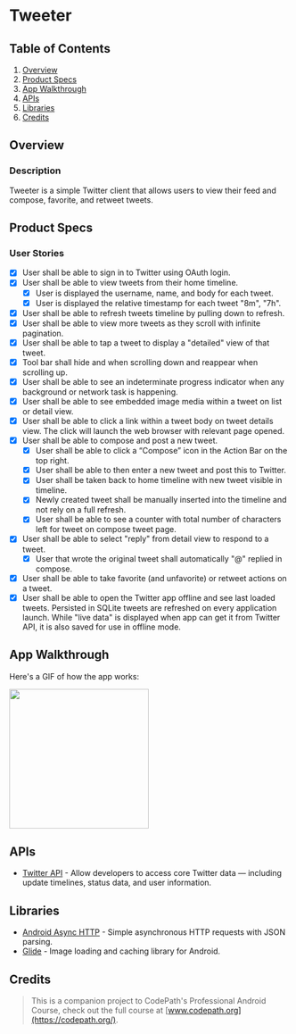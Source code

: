 # Tweeter

## Table of Contents
1. [Overview](#Overview)
2. [Product Specs](#Product-Specs)
3. [App Walkthrough](#App-Walkthrough)
4. [APIs](#APIs)
5. [Libraries](#Libraries)
6. [Credits](#Credits)

## Overview
### Description

Tweeter is a simple Twitter client that allows users to view their feed and compose, favorite, and retweet tweets.

## Product Specs
### User Stories

- [x] User shall be able to sign in to Twitter using OAuth login.
- [x] User shall be able to view tweets from their home timeline.
  - [x] User is displayed the username, name, and body for each tweet.
  - [x] User is displayed the relative timestamp for each tweet "8m", "7h".
- [x] User shall be able to refresh tweets timeline by pulling down to refresh.
- [x] User shall be able to view more tweets as they scroll with infinite pagination.
- [x] User shall be able to tap a tweet to display a "detailed" view of that tweet.
- [x] Tool bar shall hide and when scrolling down and reappear when scrolling up.
- [x] User shall be able to see an indeterminate progress indicator when any background or network task is happening.
- [x] User shall be able to see embedded image media within a tweet on list or detail view.
- [x] User shall be able to click a link within a tweet body on tweet details view. The click will launch the web browser with relevant page opened.
- [x] User shall be able to compose and post a new tweet.
  - [x] User shall be able to click a “Compose” icon in the Action Bar on the top right.
  - [x] User shall be able to then enter a new tweet and post this to Twitter.
  - [x] User shall be taken back to home timeline with new tweet visible in timeline.
  - [x] Newly created tweet shall be manually inserted into the timeline and not rely on a full refresh.
  - [x] User shall be able to see a counter with total number of characters left for tweet on compose tweet page.
- [x] User shall be able to select "reply" from detail view to respond to a tweet.
  - [x] User that wrote the original tweet shall automatically "@" replied in compose.
- [x] User shall be able to take favorite (and unfavorite) or retweet actions on a tweet.
- [x] User shall be able to open the Twitter app offline and see last loaded tweets. Persisted in SQLite tweets are refreshed on every application launch. While "live data" is displayed when app can get it from Twitter API, it is also saved for use in offline mode.

## App Walkthrough

Here's a GIF of how the app works:

<img src="https://user-images.githubusercontent.com/35745973/82868207-18418a00-9ee1-11ea-841c-dcfb2f3f6ec9.gif" width=250><br>

## APIs

- [Twitter API](https://developer.twitter.com/en) - Allow developers to access core Twitter data — including update timelines, status data, and user information.

## Libraries

- [Android Async HTTP](https://github.com/codepath/CPAsyncHttpClient) - Simple asynchronous HTTP requests with JSON parsing.
- [Glide](https://github.com/bumptech/glide) - Image loading and caching library for Android.

## Credits

>This is a companion project to CodePath's Professional Android Course, check out the full course at [www.codepath.org](https://codepath.org/).
